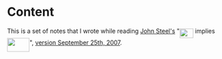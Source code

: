 # Content
This is a set of notes that I wrote while reading [John
Steel's](https://math.berkeley.edu/~steel/) "<img src="/tex/c77655b9507790183d4804d6eb9bcfaa.svg?invert_in_darkmode&sanitize=true" align=middle width=32.42016524999999pt height=22.465723500000017pt/> implies <img src="/tex/5a9d60a5afd5feb132f2025cb6c6391a.svg?invert_in_darkmode&sanitize=true" align=middle width=52.488671399999994pt height=31.598183099999996pt/>", [version September 25th,
2007](https://math.berkeley.edu/~steel/papers/pfa.adlr.jun05.pdf).
